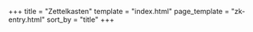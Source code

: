 +++
title = "Zettelkasten"
template = "index.html"
page_template = "zk-entry.html"
sort_by = "title"
+++
